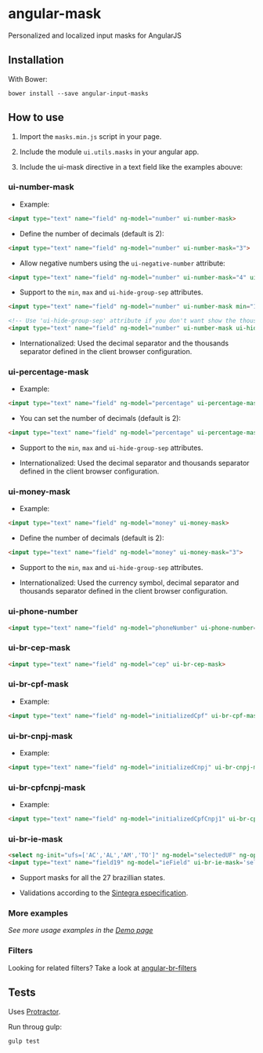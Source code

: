 angular-mask
============

Personalized and localized input masks for AngularJS

Installation
------------

With Bower:

```
bower install --save angular-input-masks
```

How to use
----------


1. Import the ```masks.min.js``` script in your page.

2. Include the module ```ui.utils.masks``` in your angular app.

3. Include the ui-mask directive in a text field like the examples abouve:

### ui-number-mask ###

 - Example:

```html
<input type="text" name="field" ng-model="number" ui-number-mask>
```

- Define the number of decimals (default is 2):

```html
<input type="text" name="field" ng-model="number" ui-number-mask="3">
```

- Allow negative numbers using the ```ui-negative-number``` attribute:

```html
<input type="text" name="field" ng-model="number" ui-number-mask="4" ui-negative-number>
```

- Support to the ```min```, ```max``` and ```ui-hide-group-sep``` attributes.

```html
<input type="text" name="field" ng-model="number" ui-number-mask min="10.1" max="100.9">
```

```html
<!-- Use 'ui-hide-group-sep' attribute if you don't want show the thousands separators-->
<input type="text" name="field" ng-model="number" ui-number-mask ui-hide-group-sep>
```

- Internationalized: Used the decimal separator and the thousands separator defined in the client browser configuration.

### ui-percentage-mask ###

 - Example:

```html
<input type="text" name="field" ng-model="percentage" ui-percentage-mask>
```

- You can set the number of decimals (default is 2):

```html
<input type="text" name="field" ng-model="percentage" ui-percentage-mask="4">
```

- Support to the ```min```, ```max``` and ```ui-hide-group-sep``` attributes.

- Internationalized: Used the decimal separator and thousands separator defined in the client browser configuration.

### ui-money-mask ###

 - Example:

```html
<input type="text" name="field" ng-model="money" ui-money-mask>
```

- Define the number of decimals (default is 2):

```html
<input type="text" name="field" ng-model="money" ui-money-mask="3">
```

- Support to the ```min```, ```max``` and ```ui-hide-group-sep``` attributes.

- Internationalized: Used the currency symbol, decimal separator and thousands separator defined in the client browser configuration.

### ui-phone-number ###
```html
<input type="text" name="field" ng-model="phoneNumber" ui-phone-number="BR">
```

### ui-br-cep-mask ###
```html
<input type="text" name="field" ng-model="cep" ui-br-cep-mask>
```

### ui-br-cpf-mask ###

 - Example:

```html
<input type="text" name="field" ng-model="initializedCpf" ui-br-cpf-mask>
```

### ui-br-cnpj-mask ###

 - Example:

```html
<input type="text" name="field" ng-model="initializedCnpj" ui-br-cnpj-mask>
```

### ui-br-cpfcnpj-mask ###

 - Example:

```html
<input type="text" name="field" ng-model="initializedCpfCnpj1" ui-br-cpfcnpj-mask>
```

### ui-br-ie-mask ###
```html
<select ng-init="ufs=['AC','AL','AM','TO']" ng-model="selectedUF" ng-options="uf for uf in ufs"></select>
<input type="text" name="field19" ng-model="ieField" ui-br-ie-mask='selectedUF'>
```

- Support masks for all the 27 brazillian states.

- Validations according to the [Sintegra especification](http://www.sintegra.gov.br/insc_est.html).

### More examples ###

_See more usage examples in the [Demo page](http://assisrafael.github.io/angular-input-masks/)_

### Filters ###

Looking for related filters? Take a look at [angular-br-filters](https://github.com/the-darc/angular-br-filters)

Tests
-----

Uses [Protractor](https://github.com/angular/protractor).

Run throug gulp:

```
gulp test
```
